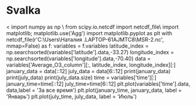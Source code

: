 # Svalka

<
import numpy as np \\
from scipy.io.netcdf import netcdf_file\\
import matplotlib; matplotlib.use('Agg')
import matplotlib.pyplot as plt
with netcdf_file(r'C:\Users\Наталия .LAPTOP-61AJMTC8\MSR-2.nc', mmap=False) as f:
    variables = f.variables
latitude_index = np.searchsorted(variables['latitude'].data,-33.27)
longitude_index = np.searchsorted(variables['longitude'].data,-70.40) 
data = variables['Average_O3_column'][:, latitude_index, longitude_index][:]
january_data = data[::12]
july_data = data[6::12]
print(january_data)
print(july_data)
print(july_data.size)
time = variables['time'][:]
january_time=time[::12]
july_time=time[6::12]
plt.plot(variables['time'].data, data,label = 'За все время') 
plt.plot(january_time, january_data, label = 'Январь')
plt.plot(july_time, july_data, label = 'Июль')
>
